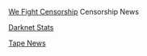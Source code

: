 
[We Fight Censorship](http://3kyl4i7bfdgwelmf.onion/)
Censorship News

[Darknet Stats](https://www.darknetstats.com/)

[Tape News](http://tape6m4x7swc7lwx2n2wtyccu4lt2qyahgwinx563gqfzeedn5nb4gid.onion/)
